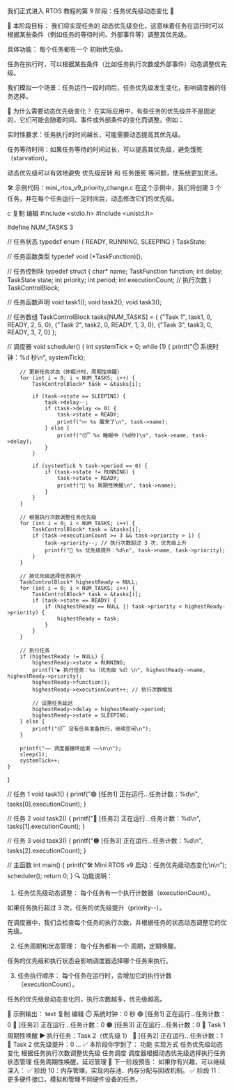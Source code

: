 我们正式进入 RTOS 教程的第 9 阶段：任务优先级动态变化 🚀

🎯 本阶段目标：
我们将实现任务的 动态优先级变化，这意味着任务在运行时可以根据某些条件（例如任务的等待时间、外部事件等）调整其优先级。

具体功能：
每个任务都有一个 初始优先级。

任务在执行时，可以根据某些条件（比如任务执行次数或外部事件）动态调整优先级。

我们模拟一个场景：任务运行一段时间后，任务优先级发生变化，影响调度器的任务选择。

🧱 为什么需要动态优先级变化？
在实际应用中，有些任务的优先级并不是固定的，它们可能会随着时间、事件或外部条件的变化而调整。例如：

实时性要求：任务执行的时间越长，可能需要动态提高其优先级。

任务等待时间：如果任务等待的时间过长，可以提高其优先级，避免饿死（starvation）。

动态优先级可以有效地避免 优先级反转 和 任务饿死 等问题，使系统更加灵活。

🛠️ 示例代码：mini_rtos_v9_priority_change.c
在这个示例中，我们将创建 3 个任务，并在每个任务运行一定时间后，动态修改它们的优先级。

c
复制
编辑
#include <stdio.h>
#include <unistd.h>

#define NUM_TASKS 3

// 任务状态
typedef enum {
    READY,
    RUNNING,
    SLEEPING
} TaskState;

// 任务函数类型
typedef void (*TaskFunction)();

// 任务控制块
typedef struct {
    char* name;
    TaskFunction function;
    int delay;
    TaskState state;
    int priority;
    int period;
    int executionCount; // 执行次数
} TaskControlBlock;

// 任务函数声明
void task1();
void task2();
void task3();

// 任务数组
TaskControlBlock tasks[NUM_TASKS] = {
    {"Task 1", task1, 0, READY, 2, 5, 0},
    {"Task 2", task2, 0, READY, 1, 3, 0},
    {"Task 3", task3, 0, READY, 3, 7, 0}
};

// 调度器
void scheduler() {
    int systemTick = 0;
    while (1) {
        printf("⏱️ 系统时钟：%d 秒\n", systemTick);

        // 更新任务状态（休眠计时，周期性唤醒）
        for (int i = 0; i < NUM_TASKS; i++) {
            TaskControlBlock* task = &tasks[i];

            if (task->state == SLEEPING) {
                task->delay--;
                if (task->delay <= 0) {
                    task->state = READY;
                    printf("💤 %s 醒来了\n", task->name);
                } else {
                    printf("😴 %s 睡眠中 (%d秒)\n", task->name, task->delay);
                }
            }

            if (systemTick % task->period == 0) {
                if (task->state != RUNNING) {
                    task->state = READY;
                    printf("🔄 %s 周期性唤醒\n", task->name);
                }
            }
        }

        // 根据执行次数调整任务优先级
        for (int i = 0; i < NUM_TASKS; i++) {
            TaskControlBlock* task = &tasks[i];
            if (task->executionCount >= 3 && task->priority > 1) {
                task->priority--; // 执行次数超过 3 次，优先级上升
                printf("🔼 %s 优先级提升：%d\n", task->name, task->priority);
            }
        }

        // 按优先级选择任务执行
        TaskControlBlock* highestReady = NULL;
        for (int i = 0; i < NUM_TASKS; i++) {
            TaskControlBlock* task = &tasks[i];
            if (task->state == READY) {
                if (highestReady == NULL || task->priority < highestReady->priority) {
                    highestReady = task;
                }
            }
        }

        // 执行任务
        if (highestReady != NULL) {
            highestReady->state = RUNNING;
            printf("▶️ 执行任务：%s（优先级 %d）\n", highestReady->name, highestReady->priority);
            highestReady->function();
            highestReady->executionCount++; // 执行次数增加

            // 设置任务延迟
            highestReady->delay = highestReady->period;
            highestReady->state = SLEEPING;
        } else {
            printf("😴 没有任务准备执行，继续空闲\n");
        }

        printf("—— 调度器循环结束 ——\n\n");
        sleep(1);
        systemTick++;
    }
}

// 任务 1
void task1() {
    printf("🟢 [任务1] 正在运行...任务计数：%d\n", tasks[0].executionCount);
}

// 任务 2
void task2() {
    printf("🔵 [任务2] 正在运行...任务计数：%d\n", tasks[1].executionCount);
}

// 任务 3
void task3() {
    printf("🟠 [任务3] 正在运行...任务计数：%d\n", tasks[2].executionCount);
}

// 主函数
int main() {
    printf("🛠️ Mini RTOS v9 启动：任务优先级动态变化\n\n");
    scheduler();
    return 0;
}
🔍 功能说明：
1. 任务优先级动态调整：
每个任务有一个执行计数器（executionCount）。

如果任务执行超过 3 次，任务的优先级提升（priority--）。

在调度器中，我们会检查每个任务的执行次数，并根据任务的状态动态调整它的优先级。

2. 任务周期和状态管理：
每个任务都有一个 周期，定期唤醒。

任务的优先级和执行状态会影响调度器选择哪个任务来执行。

3. 任务执行顺序：
每个任务在运行时，会增加它的执行计数（executionCount）。

任务的优先级是动态变化的，执行次数越多，优先级越高。

🧪 示例输出：
text
复制
编辑
⏱️ 系统时钟：0 秒
🟢 [任务1] 正在运行...任务计数：0
🔵 [任务2] 正在运行...任务计数：0
🟠 [任务3] 正在运行...任务计数：0
🔄 Task 1 周期性唤醒
▶️ 执行任务：Task 2（优先级 1）
🔵 [任务2] 正在运行...任务计数：1
🔼 Task 2 优先级提升：0
...
✅ 本阶段你学到了：
功能	实现方式
任务优先级动态变化	根据任务执行次数调整优先级
任务调度	调度器根据动态优先级选择执行任务
状态管理	任务周期性唤醒，延迟管理
🔔 下一阶段预告：
如果你有兴趣，可以继续深入： ✅ 阶段 10：内存管理，实现内存池、内存分配与回收机制。
✅ 阶段 11：更多硬件接口，模拟和管理不同硬件设备的任务。

